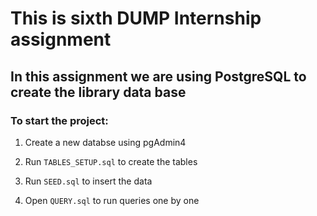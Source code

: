 # This is sixth DUMP Internship assignment

## In this assignment we are using PostgreSQL to create the library data base


### To start the project:



1. Create a new databse using pgAdmin4

2. Run `TABLES_SETUP.sql` to create the tables
  
3. Run `SEED.sql` to insert the data
    
4. Open `QUERY.sql` to run queries one by one
